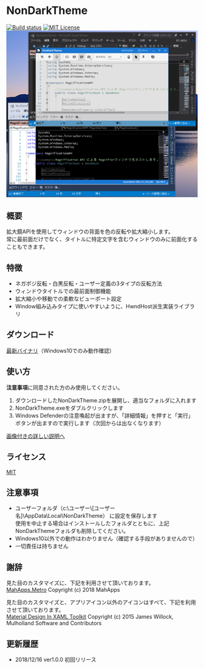 ﻿# NonDarkTheme
[![Build status](https://ci.appveyor.com/api/projects/status/2h4rlyirn6794c90/branch/master?svg=true)](https://ci.appveyor.com/project/TN8001/nondarktheme/branch/master)
[![MIT License](http://img.shields.io/badge/license-MIT-blue.svg)](LICENSE)  
![アプリスクリーンショット](AppImage.png)

## 概要
拡大鏡APIを使用してウィンドウの背面を色の反転や拡大縮小します。  
常に最前面だけでなく、タイトルに特定文字を含むウィンドウのみに前面化することもできます。

## 特徴
* ネガポジ反転・白黒反転・ユーザー定義の3タイプの反転方法
* ウィンドウタイトルでの最前面制御機能
* 拡大縮小や移動での柔軟なビューポート設定
* Window組み込みタイプに使いやすいように、HwndHost派生実装ライブラリ

## ダウンロード
[最新バイナリ](/../../releases/download/v1.0.0/NonDarkTheme.zip)（Windows10でのみ動作確認）

## 使い方
**注意事項**に同意された方のみ使用してください。
1. ダウンロードしたNonDarkTheme.zipを展開し、適当なフォルダに入れます
2. NonDarkTheme.exeをダブルクリックします
3. Windows Defenderの注意喚起が出ますが、「詳細情報」を押すと「実行」ボタンが出ますので実行します（次回からは出なくなります）

[画像付きの詳しい説明へ](/../../wiki)

## ライセンス
[MIT](LICENSE)

## 注意事項
* ユーザーフォルダ（c:\ユーザー\\[ユーザー名]\AppData\Local\NonDarkTheme）
に設定を保存します  
使用を中止する場合はインストールしたフォルダとともに、上記NonDarkThemeフォルダも削除してください。
* Windows10以外での動作はわかりません（確認する手段がありませんので）
* 一切責任は持ちません

## 謝辞
見た目のカスタマイズに、下記を利用させて頂いております。  
[MahApps.Metro](https://mahapps.com/) Copyright (c) 2018 MahApps

見た目のカスタマイズと、アプリアイコン以外のアイコンはすべて、下記を利用させて頂いております。  
[Material Design In XAML Toolkit](http://materialdesigninxaml.net/) Copyright (c) 2015 James Willock,  Mulholland Software and Contributors

## 更新履歴
* 2018/12/16 ver1.0.0 初回リリース